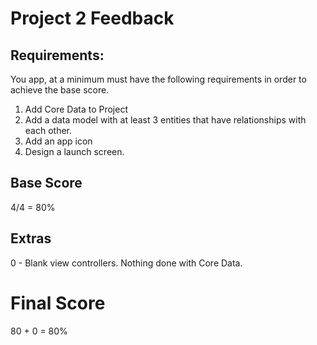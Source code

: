 # Project 2 Feedback



## Requirements:

You app, at a minimum must have the following requirements in order to achieve the base score.

1. Add Core Data to Project
2. Add a data model with at least 3 entities that have relationships with each other.
3. Add an app icon
4. Design a launch screen.



## Base Score

4/4 = 80%



## Extras

0 - Blank view controllers. Nothing done with Core Data.



# Final Score

80 + 0 = 80%